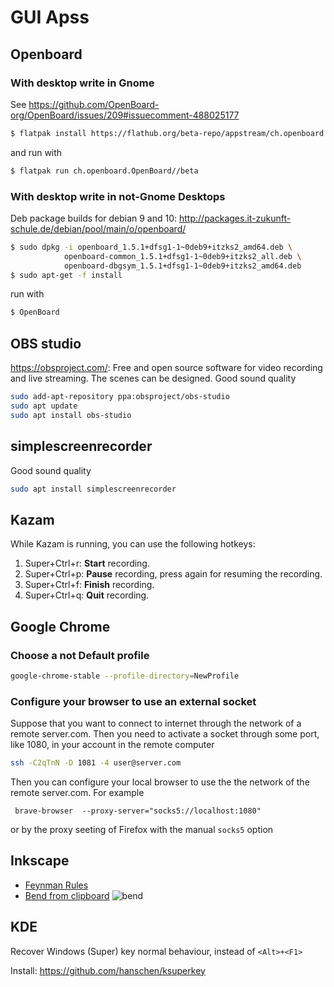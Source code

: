 # GUI Apss
## Openboard
### With desktop write in Gnome
See https://github.com/OpenBoard-org/OpenBoard/issues/209#issuecomment-488025177
```sh
$ flatpak install https://flathub.org/beta-repo/appstream/ch.openboard.OpenBoard.flatpakref
```
and run with
```sh
$ flatpak run ch.openboard.OpenBoard//beta
```

### With desktop write in not-Gnome Desktops 

Deb package builds for debian 9 and 10: http://packages.it-zukunft-schule.de/debian/pool/main/o/openboard/
```sh
$ sudo dpkg -i openboard_1.5.1+dfsg1-1~0deb9+itzks2_amd64.deb \ 
            openboard-common_1.5.1+dfsg1-1~0deb9+itzks2_all.deb \ 
            openboard-dbgsym_1.5.1+dfsg1-1~0deb9+itzks2_amd64.deb
$ sudo apt-get -f install
```
run with
```sh
$ OpenBoard
```

## OBS studio
https://obsproject.com/: Free and open source software for video recording and live streaming. 
The scenes can be designed. Good sound quality
```bash
sudo add-apt-repository ppa:obsproject/obs-studio
sudo apt update
sudo apt install obs-studio
```

## simplescreenrecorder
Good sound quality
```bash
sudo apt install simplescreenrecorder
```

## Kazam
While Kazam is running, you can use the following hotkeys:
1. Super+Ctrl+r: __Start__ recording.
1. Super+Ctrl+p: __Pause__ recording, press again for resuming the recording.
1. Super+Ctrl+f: __Finish__ recording.
1. Super+Ctrl+q: __Quit__ recording.


## Google Chrome

### Choose a not Default profile
```sh
google-chrome-stable --profile-directory=NewProfile
```
### Configure your browser to use an external socket
Suppose that you want to connect to internet through the network of a remote server.com.
Then you need to activate a socket through some port, like 1080, in your account in the remote computer
```sh
ssh -C2qTnN -D 1081 -4 user@server.com
```
Then you can configure your local browser to use the the network of the remote server.com. For example
```
 brave-browser  --proxy-server="socks5://localhost:1080"
 ```
 or by the proxy seeting of Firefox with the manual `socks5` option
 
 ## Inkscape
 * [Feynman Rules](https://graphicdesign.stackexchange.com/q/107442/153312)
 * [Bend from clipboard](https://graphicdesign.stackexchange.com/a/103086/153312)
 ![bend](https://i.stack.imgur.com/ZIt1D.gif)
 
 ## KDE
 Recover Windows (Super) key normal behaviour, instead of `<Alt>+<F1>`

Install: https://github.com/hanschen/ksuperkey
 
